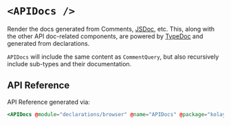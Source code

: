 # `<APIDocs />`

Render the docs generated from Comments, [JSDoc](https://jsdoc.app/), etc.
This, along with the other API doc-related components, are powered by [TypeDoc](https://typedoc.org/) and generated from declarations.

`APIDocs` will include the same content as `CommentQuery`, but also recursively include sub-types and their documentation.

## API Reference

API Reference generated via:

```hbs live no-shadow preview below
<APIDocs @module="declarations/browser" @name="APIDocs" @package="kolay" />
```
